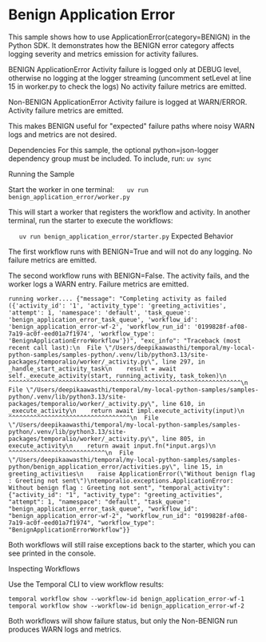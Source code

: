 # Benign Application Error
This sample shows how to use ApplicationError(category=BENIGN) in the Python SDK.
It demonstrates how the BENIGN error category affects logging severity and metrics emission for activity failures.

BENIGN ApplicationError
Activity failure is logged only at DEBUG level, otherwise no logging at the logger streaming (uncomment setLevel at line 15 in worker.py to check the logs)
No activity failure metrics are emitted.

Non-BENIGN ApplicationError
Activity failure is logged at WARN/ERROR.
Activity failure metrics are emitted.

This makes BENIGN useful for "expected" failure paths where noisy WARN logs and metrics are not desired.

Dependencies
For this sample, the optional python=json-logger dependency group must be included. To include, run:
    `uv sync`
    
Running the Sample

Start the worker in one terminal:
`    uv run benign_application_error/worker.py
`    

This will start a worker that registers the workflow and activity.
In another terminal, run the starter to execute the workflows:

`    uv run benign_application_error/starter.py
`
Expected Behavior

The first workflow runs with BENIGN=True and will not do any logging.
No failure metrics are emitted.

The second workflow runs with BENIGN=False. The activity fails, and the worker logs a WARN entry.
Failure metrics are emitted.

`running worker....
{"message": "Completing activity as failed ({'activity_id': '1', 'activity_type': 'greeting_activities', 'attempt': 1, 'namespace': 'default', 'task_queue': 'benign_application_error_task_queue', 'workflow_id': 'benign_application_error-wf-2', 'workflow_run_id': '0199828f-af08-7a19-ac0f-eed01a7f1974', 'workflow_type': 'BenignApplicationErrorWorkflow'})", "exc_info": "Traceback (most recent call last):\n  File \"/Users/deepikaawasthi/temporal/my-local-python-samples/samples-python/.venv/lib/python3.13/site-packages/temporalio/worker/_activity.py\", line 297, in _handle_start_activity_task\n    result = await self._execute_activity(start, running_activity, task_token)\n             ^^^^^^^^^^^^^^^^^^^^^^^^^^^^^^^^^^^^^^^^^^^^^^^^^^^^^^^^^^^^^^^^^\n  File \"/Users/deepikaawasthi/temporal/my-local-python-samples/samples-python/.venv/lib/python3.13/site-packages/temporalio/worker/_activity.py\", line 610, in _execute_activity\n    return await impl.execute_activity(input)\n           ^^^^^^^^^^^^^^^^^^^^^^^^^^^^^^^^^^\n  File \"/Users/deepikaawasthi/temporal/my-local-python-samples/samples-python/.venv/lib/python3.13/site-packages/temporalio/worker/_activity.py\", line 805, in execute_activity\n    return await input.fn(*input.args)\n           ^^^^^^^^^^^^^^^^^^^^^^^^^^^\n  File \"/Users/deepikaawasthi/temporal/my-local-python-samples/samples-python/benign_application_error/activities.py\", line 15, in greeting_activities\n    raise ApplicationError(\"Without benign flag : Greeting not sent\")\ntemporalio.exceptions.ApplicationError: Without benign flag : Greeting not sent", "temporal_activity": {"activity_id": "1", "activity_type": "greeting_activities", "attempt": 1, "namespace": "default", "task_queue": "benign_application_error_task_queue", "workflow_id": "benign_application_error-wf-2", "workflow_run_id": "0199828f-af08-7a19-ac0f-eed01a7f1974", "workflow_type": "BenignApplicationErrorWorkflow"}}
`

Both workflows will still raise exceptions back to the starter, which you can see printed in the console.

Inspecting Workflows

Use the Temporal CLI to view workflow results:

`temporal workflow show --workflow-id benign_application_error-wf-1
temporal workflow show --workflow-id benign_application_error-wf-2`


Both workflows will show failure status, but only the Non-BENIGN run produces WARN logs and metrics.